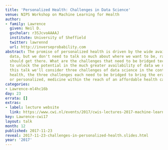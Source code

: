 ```yaml
---
title: 'Personalized Health: Challenges in Data Science'
venue: NIPS Workshop on Machine Learning for Health
author:
- family: Lawrence
  given: Neil D.
  gscholar: r3SJcvoAAAAJ
  institute: University of Sheffield
  twitter: lawrennd
  url: http://inverseprobability.com
abstract: The promise of personalized health is driven by the wide availability of
  data, but we don't need to talk so much about where we want to be, rather how we
  should get there. What are the challenges that need to be bridged technologically
  to unlock the potential in the much greater availability of data we now have? In
  this talk we'll consider three challenges of data science in the context of personalized
  health, the three challenges each need to be bridged to bring the era of true precision,
  or personalized, medicine within the reach of an affordable health care service.
categories:
- Lawrence-ml4hc16b
day: 23
errata: []
extras:
- label: lecture website
  link: https://www.cwi.nl/events/2017/cwis-lectures-2017-machine-learning/cwi-lectures-machine-learning
key: Lawrence-cwi17
layout: talk
month: 12
published: 2017-11-23
reveal: 2017-11-23-challenges-in-personalized-health.slides.html
year: '2017'
---
```

